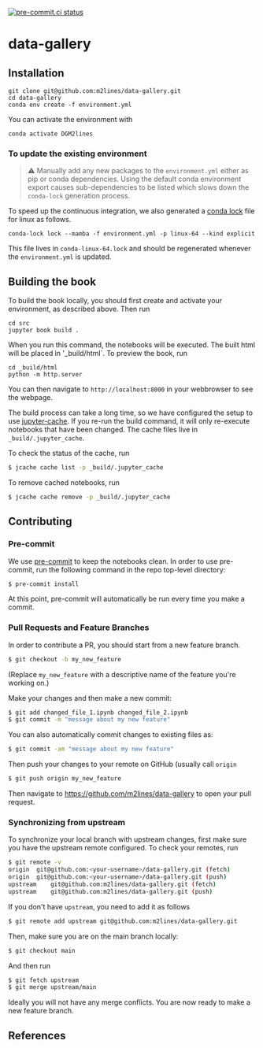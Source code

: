 [![pre-commit.ci status](https://results.pre-commit.ci/badge/github/m2lines/data-gallery/main.svg)](https://results.pre-commit.ci/latest/github/m2lines/data-gallery/main)

# data-gallery

## Installation
```
git clone git@github.com:m2lines/data-gallery.git
cd data-gallery
conda env create -f environment.yml
```
You can activate the environment with
```
conda activate DGM2lines
```

### To update the existing environment
> :warning: Manually add any new packages to the `environment.yml` either as pip or conda dependencies. Using the default conda environment export causes sub-dependencies to be listed which slows down the `conda-lock` generation process.

To speed up the continuous integration, we also generated a [conda lock](https://conda.github.io/conda-lock/) file for linux as follows.
```
conda-lock lock --mamba -f environment.yml -p linux-64 --kind explicit
```
This file lives in `conda-linux-64.lock` and should be regenerated whenever the `environment.yml` is updated.

## Building the book
To build the book locally, you should first create and activate your environment, as described above. Then run
```
cd src
jupyter book build .
```
When you run this command, the notebooks will be executed. The built html will be placed in '_build/html`. To preview the book, run
```
cd _build/html
python -m http.server
```
You can then navigate to `http://localhost:8000` in your webbrowser to see the webpage.

The build process can take a long time, so we have configured the setup to use [jupyter-cache](https://jupyter-cache.readthedocs.io/en/latest/). If you re-run the build command, it will only re-execute notebooks that have been changed. The cache files live in `_build/.jupyter_cache`.

To check the status of the cache, run

```bash
$ jcache cache list -p _build/.jupyter_cache
```

To remove cached notebooks, run

```bash
$ jcache cache remove -p _build/.jupyter_cache
```

## Contributing

### Pre-commit

We use [pre-commit](https://pre-commit.com/) to keep the notebooks clean.
In order to use pre-commit, run the following command in the repo top-level directory:

```bash
$ pre-commit install
```

At this point, pre-commit will automatically be run every time you make a commit.

### Pull Requests and Feature Branches

In order to contribute a PR, you should start from a new feature branch.

```bash
$ git checkout -b my_new_feature
```

(Replace `my_new_feature` with a descriptive name of the feature you're working on.)

Make your changes and then make a new commit:

```bash
$ git add changed_file_1.ipynb changed_file_2.ipynb
$ git commit -m "message about my new feature"
```

You can also automatically commit changes to existing files as:

```bash
$ git commit -am "message about my new feature"
```

Then push your changes to your remote on GitHub (usually call `origin`

```bash
$ git push origin my_new_feature
```

Then navigate to https://github.com/m2lines/data-gallery to open your pull request.

### Synchronizing from upstream

To synchronize your local branch with upstream changes, first make sure you have the upstream remote configured.
To check your remotes, run

```bash
$ git remote -v
origin	git@github.com:<your-username>/data-gallery.git (fetch)
origin	git@github.com:<your-username>/data-gallery.git (push)
upstream	git@github.com:m2lines/data-gallery.git (fetch)
upstream	git@github.com:m2lines/data-gallery.git (push)
```

If you don't have `upstream`, you need to add it as follows

```bash
$ git remote add upstream git@github.com:m2lines/data-gallery.git
```

Then, make sure you are on the main branch locally:

```bash
$ git checkout main
```

And then run

```bash
$ git fetch upstream
$ git merge upstream/main
```

Ideally you will not have any merge conflicts.
You are now ready to make a new feature branch.

## References
